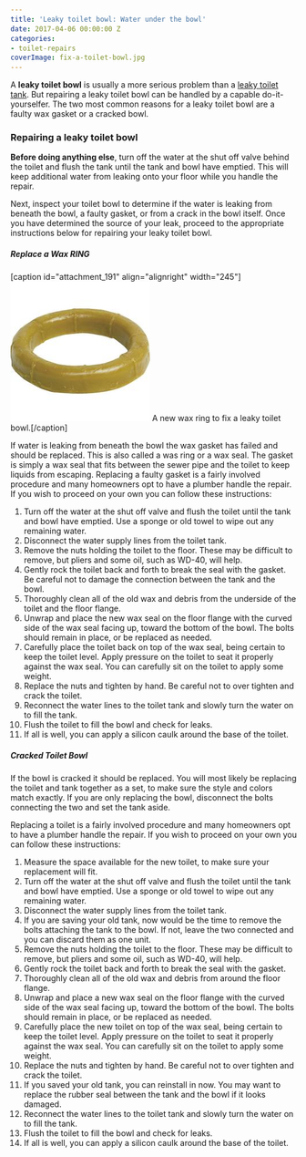 ```yaml
---
title: 'Leaky toilet bowl: Water under the bowl'
date: 2017-04-06 00:00:00 Z
categories:
- toilet-repairs
coverImage: fix-a-toilet-bowl.jpg
---
```


A **leaky toilet bowl** is usually a more serious problem than a [leaky toilet tank](http://fixatoilet.com/leaky-toilet-water-under-tank/). But repairing a leaky toilet bowl can be handled by a capable do-it-yourselfer. The two most common reasons for a leaky toilet bowl are a faulty wax gasket or a cracked bowl.

### Repairing a leaky toilet bowl

**Before doing anything else**, turn off the water at the shut off valve behind the toilet and flush the tank until the tank and bowl have emptied. This will keep additional water from leaking onto your floor while you handle the repair.

Next, inspect your toilet bowl to determine if the water is leaking from beneath the bowl, a faulty gasket, or from a crack in the bowl itself. Once you have determined the source of your leak, proceed to the appropriate instructions below for repairing your leaky toilet bowl.

##### Replace a Wax RING

\[caption id="attachment\_191" align="alignright" width="245"\]![Wax ring to fix leaky toilet bowl.](assets/images/prod_5582611027.jpg) A new wax ring to fix a leaky toilet bowl.\[/caption\]

If water is leaking from beneath the bowl the wax gasket has failed and should be replaced. This is also called a was ring or a wax seal. The gasket is simply a wax seal that fits between the sewer pipe and the toilet to keep liquids from escaping. Replacing a faulty gasket is a fairly involved procedure and many homeowners opt to have a plumber handle the repair. If you wish to proceed on your own you can follow these instructions:

1. Turn off the water at the shut off valve and flush the toilet until the tank and bowl have emptied. Use a sponge or old towel to wipe out any remaining water.
2. Disconnect the water supply lines from the toilet tank.
3. Remove the nuts holding the toilet to the floor. These may be difficult to remove, but pliers and some oil, such as WD-40, will help.
4. Gently rock the toilet back and forth to break the seal with the gasket. Be careful not to damage the connection between the tank and the bowl.
5. Thoroughly clean all of the old wax and debris from the underside of the toilet and the floor flange.
6. Unwrap and place the new wax seal on the floor flange with the curved side of the wax seal facing up, toward the bottom of the bowl. The bolts should remain in place, or be replaced as needed.
7. Carefully place the toilet back on top of the wax seal, being certain to keep the toilet level. Apply pressure on the toilet to seat it properly against the wax seal. You can carefully sit on the toilet to apply some weight.
8. Replace the nuts and tighten by hand. Be careful not to over tighten and crack the toilet.
9. Reconnect the water lines to the toilet tank and slowly turn the water on to fill the tank.
10. Flush the toilet to fill the bowl and check for leaks.
11. If all is well, you can apply a silicon caulk around the base of the toilet.

##### Cracked Toilet Bowl

If the bowl is cracked it should be replaced. You will most likely be replacing the toilet and tank together as a set, to make sure the style and colors match exactly. If you are only replacing the bowl, disconnect the bolts connecting the two and set the tank aside.

Replacing a toilet is a fairly involved procedure and many homeowners opt to have a plumber handle the repair. If you wish to proceed on your own you can follow these instructions:

1. Measure the space available for the new toilet, to make sure your replacement will fit.
2. Turn off the water at the shut off valve and flush the toilet until the tank and bowl have emptied. Use a sponge or old towel to wipe out any remaining water.
3. Disconnect the water supply lines from the toilet tank.
4. If you are saving your old tank, now would be the time to remove the bolts attaching the tank to the bowl. If not, leave the two connected and you can discard them as one unit.
5. Remove the nuts holding the toilet to the floor. These may be difficult to remove, but pliers and some oil, such as WD-40, will help.
6. Gently rock the toilet back and forth to break the seal with the gasket.
7. Thoroughly clean all of the old wax and debris from around the floor flange.
8. Unwrap and place a new wax seal on the floor flange with the curved side of the wax seal facing up, toward the bottom of the bowl. The bolts should remain in place, or be replaced as needed.
9. Carefully place the new toilet on top of the wax seal, being certain to keep the toilet level. Apply pressure on the toilet to seat it properly against the wax seal. You can carefully sit on the toilet to apply some weight.
10. Replace the nuts and tighten by hand. Be careful not to over tighten and crack the toilet.
11. If you saved your old tank, you can reinstall in now. You may want to replace the rubber seal between the tank and the bowl if it looks damaged.
12. Reconnect the water lines to the toilet tank and slowly turn the water on to fill the tank.
13. Flush the toilet to fill the bowl and check for leaks.
14. If all is well, you can apply a silicon caulk around the base of the toilet.
